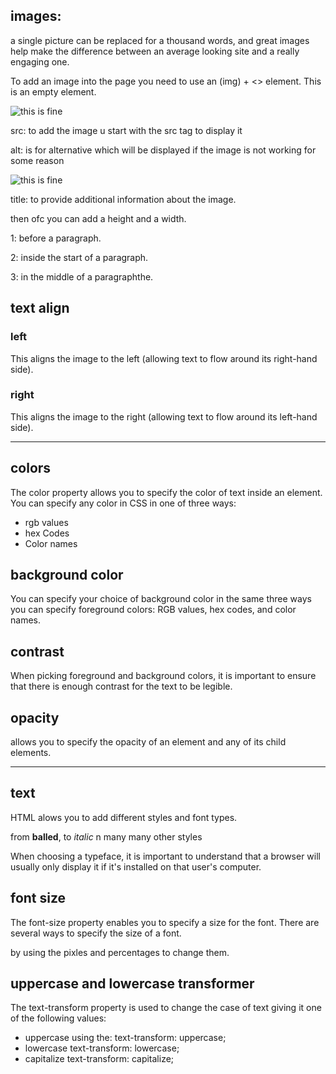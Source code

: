 ## images:

a single picture can be replaced for a thousand words, and great images help make the difference between an average looking site and a really engaging one.

To add an image into the page you need to use an (img) + <> element. This is an empty element.

<img src="https://coub-anubis-a.akamaized.net/coub_storage/coub/simple/cw_timeline_pic/bfd0c6ebe38/7e9111296447a93f9ed4d/med_1572964269_image.jpg" alt="this is fine" title= "this not fine"/>

src: to add the image u start with the src tag to display it 

alt: is for alternative which will be displayed if the image is not working for some reason

 <img src="htt" alt="this is fine" title= "this not fine"/>

title: to provide additional information about the image.

then ofc you can add a height and a width.

1: before a paragraph.

2: inside the start of a paragraph.

3: in the middle of a paragraphthe.

## text align

### left

This aligns the image to the left (allowing text to flow around its right-hand side).

### right

This aligns the image to the right (allowing text to flow around its left-hand side).

<hr>

## colors

The color property allows you to specify the color of text inside an element. You can specify any color in CSS in one of three ways:

- rgb values
- hex Codes
- Color names

## background color

You can specify your choice of background color in the same three ways you can specify foreground colors: RGB values, hex codes, and color names.

## contrast

When picking foreground and background colors, it is important to ensure that there is enough contrast for the text to be legible.

## opacity
allows you to specify the opacity of an element and any of its child elements.

<hr>

## text
HTML alows you to add different styles and font types.

from **balled**, to *italic* n many many other styles

When choosing a typeface, it is important to understand that a browser will usually only display it if it's installed on that user's computer.

## font size
The font-size property enables you to specify a size for the font. There are several ways to specify the size of a font.

by using the pixles and percentages to change them.

## uppercase and lowercase transformer

The text-transform property is used to change the case of text giving it one of the following values:

- uppercase using the:  text-transform: uppercase;
- lowercase text-transform: lowercase;
- capitalize text-transform: capitalize;

